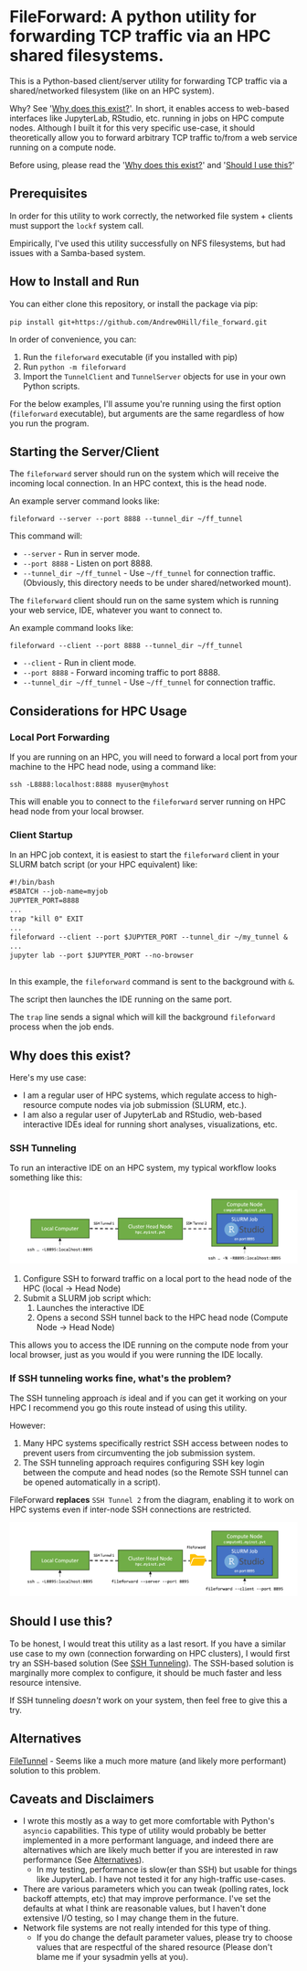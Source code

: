 # FileForward: A python utility for forwarding TCP traffic via an HPC shared filesystems.

This is a Python-based client/server utility for forwarding TCP traffic via a shared/networked filesystem (like on an HPC system).

Why? See '[Why does this exist?](#why-does-this-exist)'. In short, it enables access to web-based interfaces like JupyterLab, RStudio, etc. running in jobs on HPC compute nodes.
Although I built it for this very specific use-case, it should theoretically allow you to forward arbitrary TCP traffic to/from a web service running on a compute node.

Before using, please read the '[Why does this exist?](#why-does-this-exist)' and '[Should I use this?](#should-i-use-this)'

## Prerequisites

In order for this utility to work correctly, the networked file system + clients must support the `lockf` system call.

Empirically, I've used this utility successfully on NFS filesystems, but had issues with a Samba-based system.  

## How to Install and Run

You can either clone this repository, or install the package via pip:

`pip install git+https://github.com/Andrew0Hill/file_forward.git`

In order of convenience, you can:
1. Run the `fileforward` executable (if you installed with pip)
2. Run `python -m fileforward`
3. Import the `TunnelClient` and `TunnelServer` objects for use in your own Python scripts.

For the below examples, I'll assume you're running using the first option (`fileforward` executable), but arguments are the same regardless of how you run the program.

## Starting the Server/Client

The `fileforward` server should run on the system which will receive the incoming local connection. In an HPC context, this is the head node. 

An example server command looks like:

```shell
fileforward --server --port 8888 --tunnel_dir ~/ff_tunnel
```

This command will:
- `--server` - Run in server mode.
- `--port 8888` - Listen on port 8888.
- `--tunnel_dir ~/ff_tunnel` - Use `~/ff_tunnel` for connection traffic. (Obviously, this directory needs to be under shared/networked mount).

The `fileforward` client should run on the same system which is running your web service, IDE, whatever you want to connect to.

An example command looks like:

```shell
fileforward --client --port 8888 --tunnel_dir ~/ff_tunnel
```

- `--client` - Run in client mode.
- `--port 8888` - Forward incoming traffic to port 8888.
- `--tunnel_dir ~/ff_tunnel` - Use `~/ff_tunnel` for connection traffic. 

## Considerations for HPC Usage

### Local Port Forwarding
If you are running on an HPC, you will need to forward a local port from your machine to the HPC head node, using a command like:

```shell
ssh -L8888:localhost:8888 myuser@myhost
```

This will enable you to connect to the `fileforward` server running on HPC head node from your local browser.

### Client Startup
In an HPC job context, it is easiest to start the `fileforward` client in your SLURM batch script (or your HPC equivalent) like:

```shell
#!/bin/bash
#SBATCH --job-name=myjob
JUPYTER_PORT=8888
...
trap "kill 0" EXIT
...
fileforward --client --port $JUPYTER_PORT --tunnel_dir ~/my_tunnel &
...
jupyter lab --port $JUPYTER_PORT --no-browser
 
```

In this example, the `fileforward` command is sent to the background with `&`.

The script then launches the IDE running on the same port.

The `trap` line sends a signal which will kill the background `fileforward` process when the job ends.

## Why does this exist?
Here's my use case:
- I am a regular user of HPC systems, which regulate access to high-resource compute nodes via job submission (SLURM, etc.).
- I am also a regular user of JupyterLab and RStudio, web-based interactive IDEs ideal for running short analyses, visualizations, etc.

### SSH Tunneling
To run an interactive IDE on an HPC system, my typical workflow looks something like this:

![Diagram showing an SSH connection with local forwarding between a local computer and HPC head node, and an SSH connection with remote forwarding connecting an HPC compute node back to the head node.](img/ssh_tunnel.png)

1. Configure SSH to forward traffic on a local port to the head node of the HPC (local -> Head Node)
2. Submit a SLURM job script which:
   1. Launches the interactive IDE
   2. Opens a second SSH tunnel back to the HPC head node (Compute Node -> Head Node)  

This allows you to access the IDE running on the compute node from your local browser, just as you would if you were running the IDE locally.

### If SSH tunneling works fine, what's the problem?
The SSH tunneling approach *is* ideal and if you can get it working on your HPC I recommend you go this route instead of using this utility. 

However:
1. Many HPC systems specifically restrict SSH access between nodes to prevent users from circumventing the job submission system.
2. The SSH tunneling approach requires configuring SSH key login between the compute and head nodes (so the Remote SSH tunnel can be opened automatically in a script).

FileForward **replaces** `SSH Tunnel 2` from the diagram, enabling it to work on HPC systems even if inter-node SSH connections are restricted. 

![Diagram showing an SSH connection with local forwarding between a local computer and HPC head node, and a file forwarding connection between HPC head and compute nodes.](img/file_forward.png)

## Should I use this?

To be honest, I would treat this utility as a last resort. If you have a similar use case to my own (connection forwarding on HPC clusters), I would first try an SSH-based solution (See [SSH Tunneling](#ssh-tunneling)). The SSH-based solution is marginally more complex to configure, it should be much faster and less resource intensive.

If SSH tunneling *doesn't* work on your system, then feel free to give this a try.

## Alternatives

[FileTunnel](https://github.com/fiddyschmitt/File-Tunnel) - Seems like a much more mature (and likely more performant) solution to this problem.

## Caveats and Disclaimers
- I wrote this mostly as a way to get more comfortable with Python's `asyncio` capabilities. This type of utility would probably be better implemented in a more performant language, and indeed there are alternatives which are likely much better if you are interested in raw performance (See [Alternatives](#alternatives)).
  - In my testing, performance is slow(er than SSH) but usable for things like JupyterLab. I have not tested it for any high-traffic use-cases.
- There are various parameters which you can tweak (polling rates, lock backoff attempts, etc) that may improve performance. I've set the defaults at what I think are reasonable values, but I haven't done extensive I/O testing, so I may change them in the future.
- Network file systems are not really intended for this type of thing.
  - If you do change the default parameter values, please try to choose values that are respectful of the shared resource (Please don't blame me if your sysadmin yells at you).  






